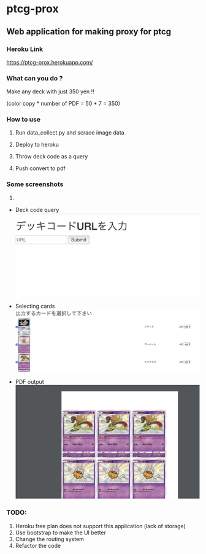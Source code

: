 # ptcg-prox
## Web application for making proxy for ptcg

### Heroku Link

https://ptcg-prox.herokuapp.com/

### What can you do ?

Make any deck with just 350 yen !!

(color copy * number of PDF = 50 * 7 = 350)

### How to use

1. Run data_collect.py and scraoe image data

2. Deploy to heroku

3. Throw deck code as a query

4. Push convert to pdf

### Some screenshots
1.
* Deck code query
![](readme_resource/query.png)

* Selecting cards
![](readme_resource/deck_result.png)

* PDF output
![](readme_resource/pdf_result.png)

### TODO:

1. Heroku free plan does not support this application (lack of storage)
2. Use bootstrap to make the UI better
3. Change the routing system
4. Refactor the code
